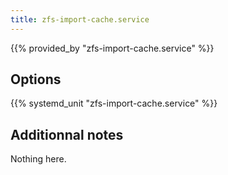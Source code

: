 ```yaml
---
title: zfs-import-cache.service
---
```


{{% provided_by "zfs-import-cache.service" %}}

## Options

{{% systemd_unit "zfs-import-cache.service" %}}

## Additionnal notes

Nothing here.